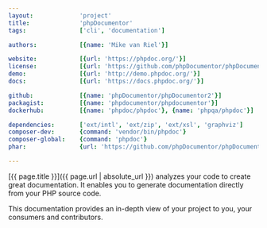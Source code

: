 ```yaml
---
layout:             'project'
title:              'phpDocumentor'
tags:               ['cli', 'documentation']

authors:            [{name: 'Mike van Riel'}]

website:            [{url: 'https://phpdoc.org/'}] 
license:            [{url: 'https://github.com/phpDocumentor/phpDocumentor2/blob/develop/LICENSE', label: 'MIT License'}] 
demo:               [{url: 'http://demo.phpdoc.org/'}] 
docs:               [{url: 'https://docs.phpdoc.org/'}] 

github:             [{name: 'phpDocumentor/phpDocumentor2'}] 
packagist:          [{name: 'phpdocumentor/phpdocumentor'}]
dockerhub:          [{name: 'phpdoc/phpdoc'}, {name: 'phpqa/phpdoc'}]

dependencies:       ['ext/intl', 'ext/zip', 'ext/xsl', 'graphviz']
composer-dev:       {command: 'vendor/bin/phpdoc'}
composer-global:    {command: 'phpdoc'}
phar:               {url: 'https://github.com/phpDocumentor/phpDocumentor2/releases/download/RELEASE/phpDocumentor.phar'}

---
```


[{{ page.title }}]({{ page.url | absolute_url }}) analyzes your code to create great documentation.
It enables you to generate documentation directly from your PHP source code.

<!--more--> 

This documentation provides an in-depth view of your project to you, your consumers and contributors.

